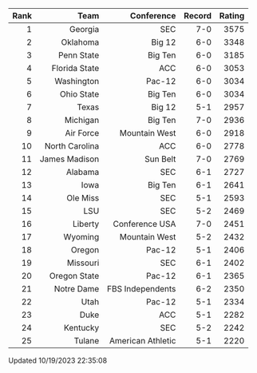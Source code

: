 | Rank  | Team                 | Conference           | Record   | Rating |
| ---:  | ---:                 | ---:                 | ---:     | ---:   |
| 1     | Georgia              | SEC                  | 7-0      | 3575   |
| 2     | Oklahoma             | Big 12               | 6-0      | 3348   |
| 3     | Penn State           | Big Ten              | 6-0      | 3185   |
| 4     | Florida State        | ACC                  | 6-0      | 3053   |
| 5     | Washington           | Pac-12               | 6-0      | 3034   |
| 6     | Ohio State           | Big Ten              | 6-0      | 3034   |
| 7     | Texas                | Big 12               | 5-1      | 2957   |
| 8     | Michigan             | Big Ten              | 7-0      | 2936   |
| 9     | Air Force            | Mountain West        | 6-0      | 2918   |
| 10    | North Carolina       | ACC                  | 6-0      | 2778   |
| 11    | James Madison        | Sun Belt             | 7-0      | 2769   |
| 12    | Alabama              | SEC                  | 6-1      | 2727   |
| 13    | Iowa                 | Big Ten              | 6-1      | 2641   |
| 14    | Ole Miss             | SEC                  | 5-1      | 2593   |
| 15    | LSU                  | SEC                  | 5-2      | 2469   |
| 16    | Liberty              | Conference USA       | 7-0      | 2451   |
| 17    | Wyoming              | Mountain West        | 5-2      | 2432   |
| 18    | Oregon               | Pac-12               | 5-1      | 2406   |
| 19    | Missouri             | SEC                  | 6-1      | 2402   |
| 20    | Oregon State         | Pac-12               | 6-1      | 2365   |
| 21    | Notre Dame           | FBS Independents     | 6-2      | 2350   |
| 22    | Utah                 | Pac-12               | 5-1      | 2334   |
| 23    | Duke                 | ACC                  | 5-1      | 2282   |
| 24    | Kentucky             | SEC                  | 5-2      | 2242   |
| 25    | Tulane               | American Athletic    | 5-1      | 2220   |

Updated 10/19/2023 22:35:08
